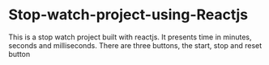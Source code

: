 # Stop-watch-project-using-Reactjs
This is a stop watch project built with reactjs. It presents time in minutes, seconds and milliseconds.
There are three buttons, the start, stop and reset button
